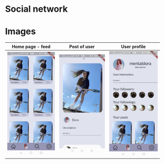 # Social network

# Images

|   Home page - feed   |     Post of user     |      User profile       |
| :------------------: | :------------------: | :---------------------: |
| ![](images/feed1.jpg) | ![](images/post.jpg) | ![](images/profile.jpg) |
